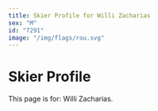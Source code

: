 ```yaml
---
title: Skier Profile for Willi Zacharias
sex: "M"
id: "7291"
image: "/img/flags/rou.svg" 
---
```


# Skier Profile

This page is for: Willi Zacharias.
    